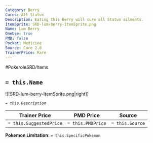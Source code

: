```yaml
---
Category: Berry
Cures: All Status
Description: Eating this Berry will cure all Status ailments.
ItemSprite: SRD-lum-berry-ItemSprite.png
Name: Lum Berry
OneUse: true
PMD: false
Pocket: Medicine
Source: Core 2.0
TrainerPrice: Rare
---
```


#PokeroleSRD/Items

## `= this.Name`

![[SRD-lum-berry-ItemSprite.png|right]]

*`= this.Description`*

| Trainer Price           | PMD Price         | Source | 
| ----------------------- | ----------------- | ------ |
| `= this.SuggestedPrice` | `= this.PMDPrice` | `= this.Source`

**Pokemon Limitation**: `= this.SpecificPokemon`
